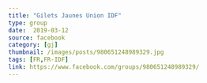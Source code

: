 ```yaml
---
title: "Gilets Jaunes Union IDF"
type: group
date:  2019-03-12
source: facebook
category: [gj]
thumbnail: /images/posts/980651248989329.jpg
tags: [FR,FR-IDF]
link: https://www.facebook.com/groups/980651248989329/
---
```

